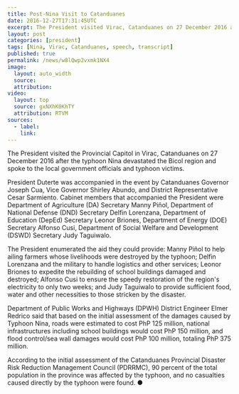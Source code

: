 ```yaml
---
title: Post-Nina Visit to Catanduanes
date: 2016-12-27T17:31:45UTC
excerpt: The President visited Virac, Catanduanes on 27 December 2016 after the typhoon Nina devastated the Bicol region and spoke to the local government officials and typhoon victims.
layout: post
categories: [president]
tags: [Nina, Virac, Catanduanes, speech, transcript]
published: true
permalink: /news/w8lQwp2vxmk1NX4
image:
  layout: auto_width
  source: 
  attribution: 
video:
  layout: top
  source: gxNXhK0KhTY
  attribution: RTVM
sources:
  - label:
    link:
---
```


The President visited the Provincial Capitol in Virac, Catanduanes on 27 December 2016 after the typhoon Nina devastated the Bicol region and spoke to the local government officials and typhoon victims.

President Duterte was accompanied in the event by Catanduanes Governor Joseph Cua, Vice Governor Shirley Abundo, and District Representative Cesar Sarmiento.
Cabinet members that accompanied the President were Department of Agriculture (DA) Secretary Manny Piñol, Department of National Defense (DND) Secretary Delfin Lorenzana, Department of Education (DepEd) Secretary Leonor Briones, Department of Energy (DOE) Secretary Alfonso Cusi, Department of Social Welfare and Development (DSWD) Secretary Judy Taguiwalo.

The President enumerated the aid they could provide: Manny Piñol to help ailing farmers whose livelihoods were destroyed by the typhoon; Delfin Lorenzana and the military to handle logistics and other services; Leonor Briones to expedite the rebuilding of school buildings damaged and destroyed; Alfonso Cusi to ensure the speedy restoration of the region's electricity to only two weeks; and Judy Taguiwalo to provide sufficient food, water and other necessities to those stricken by the disaster.

Department of Public Works and Highways (DPWH) District Engineer Elmer Redrico said that based on the initial assessment of the damages caused by Typhoon Nina, roads were estimated to cost PhP 125 million, national infrastructures including school buildings would cost PhP 150 million, and flood control/sea wall damages would cost PhP 100 million, totaling PhP 375 million.

According to the initial assessment of the Catanduanes Provincial Disaster Risk Reduction Management Council (PDRRMC), 90 percent of the total population in the province was affected by the typhoon, and no casualties caused directly by the typhoon were found.
&#x25cf;
